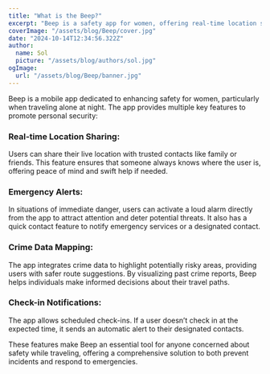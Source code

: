 ```yaml
---
title: "What is the Beep?"
excerpt: "Beep is a safety app for women, offering real-time location sharing, emergency alerts, and crime data mapping to ensure secure travel, especially at night."
coverImage: "/assets/blog/Beep/cover.jpg"
date: "2024-10-14T12:34:56.322Z"
author:
  name: Sol
  picture: "/assets/blog/authors/sol.jpg"
ogImage:
  url: "/assets/blog/Beep/banner.jpg"
---
```


Beep is a mobile app dedicated to enhancing safety for women, particularly when traveling alone at night. The app provides multiple key features to promote personal security:

### Real-time Location Sharing:

Users can share their live location with trusted contacts like family or friends. This feature ensures that someone always knows where the user is, offering peace of mind and swift help if needed.

### Emergency Alerts:

In situations of immediate danger, users can activate a loud alarm directly from the app to attract attention and deter potential threats. It also has a quick contact feature to notify emergency services or a designated contact.

### Crime Data Mapping:

The app integrates crime data to highlight potentially risky areas, providing users with safer route suggestions. By visualizing past crime reports, Beep helps individuals make informed decisions about their travel paths.

### Check-in Notifications:

The app allows scheduled check-ins. If a user doesn’t check in at the expected time, it sends an automatic alert to their designated contacts.

These features make Beep an essential tool for anyone concerned about safety while traveling, offering a comprehensive solution to both prevent incidents and respond to emergencies.
